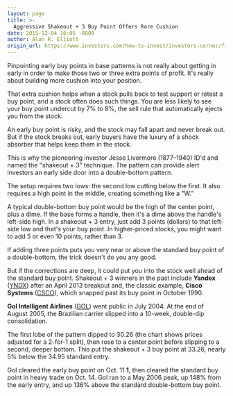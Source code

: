 ```yaml
---
layout: page
title: >-
  Aggressive Shakeout + 3 Buy Point Offers Rare Cushion
date: 2015-12-04 16:05 -0800
author: Alan R. Elliott
origin_url: https://www.investors.com/how-to-invest/investors-corner/finding-early-buy-points
---
```





Pinpointing early buy points in base patterns is not really about getting in early in order to make those two or three extra points of profit. It's really about building more cushion into your position.


That extra cushion helps when a stock pulls back to test support or retest a buy point, and a stock often does such things. You are less likely to see your buy point undercut by 7% to 8%, the sell rule that automatically ejects you from the stock.


An early buy point is risky, and the stock may fall apart and never break out. But if the stock breaks out, early buyers have the luxury of a shock absorber that helps keep them in the stock.


This is why the pioneering investor Jesse Livermore (1877-1940) ID'd and named the "shakeout + 3" technique. The pattern can provide alert investors an early side door into a double-bottom pattern.


The setup requires two lows: the second low cutting below the first. It also requires a high point in the middle, creating something like a "W."


A typical double-bottom buy point would be the high of the center point, plus a dime. If the base forms a handle, then it's a dime above the handle's left-side high. In a shakeout + 3 entry, just add 3 points (dollars) to that left-side low and that's your buy point. In higher-priced stocks, you might want to add 5 or even 10 points, rather than 3.


If adding three points puts you very near or above the standard buy point of a double-bottom, the trick doesn't do you any good.


But if the corrections are deep, it could put you into the stock well ahead of the standard buy point. Shakeout + 3 winners in the past include **Yandex** ([YNDX](https://research.investors.com/quote.aspx?symbol=YNDX)) after an April 2013 breakout and, the classic example, **Cisco Systems** ([CSCO](https://research.investors.com/quote.aspx?symbol=CSCO)), which snapped past its buy point in October 1990.


**Gol Intelligent Airlines** ([GOL](https://research.investors.com/quote.aspx?symbol=GOL)) went public in July 2004. At the end of August 2005, the Brazilian carrier slipped into a 10-week, double-dip consolidation.


The first lobe of the pattern dipped to 30.26 (the chart shows prices adjusted for a 2-for-1 split), then rose to a center point before slipping to a second, deeper bottom. This put the shakeout + 3 buy point at 33.26, nearly 5% below the 34.95 standard entry.


Gol cleared the early buy point on Oct. 11 **1**, then cleared the standard buy point in heavy trade on Oct. 14. Gol ran to a May 2006 peak, up 148% from the early entry, and up 136% above the standard double-bottom buy point.




